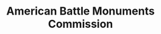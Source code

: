 ---
# This topic lives at
# https://digital.gov/topics/american-battle-monuments-commission

# Topic Title
title: "American Battle Monuments Commission"

# description — keep it short and clear
# summary: ""

# Weight
weight: 1

# For more information on managing topics,
# see https://github.com/GSA/digitalgov.gov/wiki/topics
---